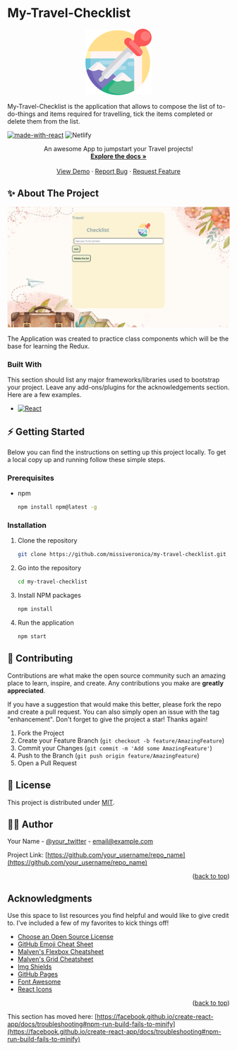 # My-Travel-Checklist

<div>
  <p align="center">
    <img src="Logo.png" width="150"> 
  </p>
</div>

My-Travel-Checklist is the application that allows to compose the list of to-do-things and items required for travelling, tick the items completed or delete them from the list.


[![made-with-react](https://img.shields.io/badge/React-20232A?style=for-the-badge&logo=react&logoColor=61DAFB)](https://reactjs.org/)
![Netlify](https://img.shields.io/netlify/657ad182-3a46-4397-b695-3e5be69ea1b5?style=for-the-badge&logo=Netlify&labelColor=%2320232a&link=https%3A%2F%2Fgleaming-pie-0cf883.netlify.app%2F)







  <p align="center">
    An awesome App to jumpstart your Travel projects!
    <br />
    <a href="https://github.com/missiveronica/my-travel-checklist"><strong>Explore the docs »</strong></a>
    <br />
    <br />
    <a href="https://github.com/missiveronica/my-travel-checklist">View Demo</a>
    ·
    <a href="https://github.com/missiveronica/my-travel-checklist/issues/new?labels=bug&template=bug-report---.md">Report Bug</a>
    ·
    <a href="https://github.com/missiveronica/my-travel-checklist/issues/new?labels=enhancement&template=feature-request---.md">Request Feature</a>
  </p>
</div>


<!-- ABOUT THE PROJECT -->
## ✨ About The Project

![Product Name Screen Shot](screenshot.png)


The Application was created to practice class components which will be the base for learning the Redux.


### Built With

This section should list any major frameworks/libraries used to bootstrap your project. Leave any add-ons/plugins for the acknowledgements section. Here are a few examples.

* [![React][React.js]][React-url]






<!-- GETTING STARTED -->
## ⚡️ Getting Started
Below you can find the instructions on setting up this project locally.
To get a local copy up and running follow these simple steps.

### Prerequisites

* npm
  ```sh
  npm install npm@latest -g
  ```

### Installation

1. Clone the repository
   ```sh
   git clone https://github.com/missiveronica/my-travel-checklist.git
2. Go into the repository
   ```sh
   cd my-travel-checklist
   ```
3. Install NPM packages
   ```sh
   npm install
   ```
4. Run the application
   ```sh
   npm start
   ```



<!-- CONTRIBUTING -->
## 💖 Contributing

Contributions are what make the open source community such an amazing place to learn, inspire, and create. Any contributions you make are **greatly appreciated**.

If you have a suggestion that would make this better, please fork the repo and create a pull request. You can also simply open an issue with the tag "enhancement".
Don't forget to give the project a star! Thanks again!

1. Fork the Project
2. Create your Feature Branch (`git checkout -b feature/AmazingFeature`)
3. Commit your Changes (`git commit -m 'Add some AmazingFeature'`)
4. Push to the Branch (`git push origin feature/AmazingFeature`)
5. Open a Pull Request



<!-- LICENSE -->
## 🧾 License

This project is distributed under [MIT](LICENSE).



<!-- CONTACT -->
## 👨‍💻 Author

Your Name - [@your_twitter](https://twitter.com/your_username) - email@example.com

Project Link: [https://github.com/your_username/repo_name](https://github.com/your_username/repo_name)

<p align="right">(<a href="#readme-top">back to top</a>)</p>



<!-- ACKNOWLEDGMENTS -->
## Acknowledgments

Use this space to list resources you find helpful and would like to give credit to. I've included a few of my favorites to kick things off!

* [Choose an Open Source License](https://choosealicense.com)
* [GitHub Emoji Cheat Sheet](https://www.webpagefx.com/tools/emoji-cheat-sheet)
* [Malven's Flexbox Cheatsheet](https://flexbox.malven.co/)
* [Malven's Grid Cheatsheet](https://grid.malven.co/)
* [Img Shields](https://shields.io)
* [GitHub Pages](https://pages.github.com)
* [Font Awesome](https://fontawesome.com)
* [React Icons](https://react-icons.github.io/react-icons/search)

<p align="right">(<a href="#readme-top">back to top</a>)</p>



<!-- MARKDOWN LINKS & IMAGES -->
<!-- https://www.markdownguide.org/basic-syntax/#reference-style-links -->
[contributors-shield]: https://img.shields.io/github/contributors/missiveronica/my-trael-checklist.svg?style=for-the-badge
[contributors-url]: https://github.com/missiveronica/my-travel-checklist/graphs/contributors
[forks-shield]: https://img.shields.io/github/forks/othneildrew/Best-README-Template.svg?style=for-the-badge
[forks-url]: https://github.com/othneildrew/Best-README-Template/network/members
[stars-shield]: https://img.shields.io/github/stars/othneildrew/Best-README-Template.svg?style=for-the-badge
[stars-url]: https://github.com/othneildrew/Best-README-Template/stargazers
[issues-shield]: https://img.shields.io/github/issues/othneildrew/Best-README-Template.svg?style=for-the-badge
[issues-url]: https://github.com/othneildrew/Best-README-Template/issues
[license-shield]: https://img.shields.io/github/license/missiveronica/my-travel-checklist.svg?style=for-the-badge
[license-url]: https://github.com/missiveronica/my-travel-checklist/blob/main/LICENSE
[linkedin-shield]: https://img.shields.io/badge/-LinkedIn-black.svg?style=for-the-badge&logo=linkedin&colorB=555
[linkedin-url]: https://linkedin.com/in/othneildrew
[product-screenshot]: images/screenshot.png
[Next.js]: https://img.shields.io/badge/next.js-000000?style=for-the-badge&logo=nextdotjs&logoColor=white
[Next-url]: https://nextjs.org/
[React.js]: https://img.shields.io/badge/React-20232A?style=for-the-badge&logo=react&logoColor=61DAFB
[React-url]: https://reactjs.org/
[Vue.js]: https://img.shields.io/badge/Vue.js-35495E?style=for-the-badge&logo=vuedotjs&logoColor=4FC08D
[Vue-url]: https://vuejs.org/
[Angular.io]: https://img.shields.io/badge/Angular-DD0031?style=for-the-badge&logo=angular&logoColor=white
[Angular-url]: https://angular.io/
[Svelte.dev]: https://img.shields.io/badge/Svelte-4A4A55?style=for-the-badge&logo=svelte&logoColor=FF3E00
[Svelte-url]: https://svelte.dev/
[Laravel.com]: https://img.shields.io/badge/Laravel-FF2D20?style=for-the-badge&logo=laravel&logoColor=white
[Laravel-url]: https://laravel.com
[Bootstrap.com]: https://img.shields.io/badge/Bootstrap-563D7C?style=for-the-badge&logo=bootstrap&logoColor=white
[Bootstrap-url]: https://getbootstrap.com
[JQuery.com]: https://img.shields.io/badge/jQuery-0769AD?style=for-the-badge&logo=jquery&logoColor=white
[JQuery-url]: https://jquery.com 



This section has moved here: [https://facebook.github.io/create-react-app/docs/troubleshooting#npm-run-build-fails-to-minify](https://facebook.github.io/create-react-app/docs/troubleshooting#npm-run-build-fails-to-minify)
